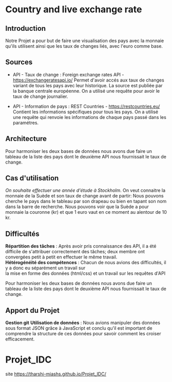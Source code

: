# Country and live exchange rate

## Introduction
Notre Projet a pour but de faire une visualisation des pays avec la monnaie qu'ils utilisent ainsi que les taux de changes liés, avec l'euro comme base.
## Sources
* API - Taux de change :
  Foreign exchange rates API - https://exchangeratesapi.io/
  Permet d'avoir accés aux taux de changes variant de tous les pays avec leur
  historique. La source est publiée par la banque centrale européenne.
  On a utilisé une requête pour avoir le taux de change journalier.

* API - Information de pays :
  REST Countries - https://restcountries.eu/
  Contient les informations spécifiques pour tous les pays.
  On a utilisé une requête qui renvoie les informations de chaque pays passé dans les paramétres.

## Architecture
Pour harmoniser les deux bases de données nous avons due faire un tableau de la liste des pays dont le deuxième API nous fournissait le taux de change.

## Cas d'utilisation
*On souhaite effectuer une année d'étude à Stockholm*. 
On veut connaitre la monnaie de la Suède et son taux de change avant de partir: Nous pouvons cherche le pays dans le tableau par son drapeau ou bien en tapant son nom dans la barre de recherche. Nous pouvons voir que la Suède a pour monnaie la couronne (kr) et que 1 euro vaut en ce moment au alentour de 10 kr.

## Difficultés
**Répartition des tâches** : Après avoir pris connaissance des API, il a été difficile de s'attribuer correctement des tâches; deux membre ont convergées petit à petit en effectuer le même travail.  
**Hétérogénéité des compétences** : Chacun de nous avions des difficultés, il y a donc eu séparément un travail sur  
la mise en forme des données (html/css) et un travail sur les requêtes d'API

Pour harmoniser les deux bases de données nous avons due faire un tableau de la liste des pays dont le deuxième API nous fournissait le taux de change.

## Apport du Projet
**Gestion git**
**Utilisation de données** : Nous avions manipuler des données sous format JSON grâce à JavaScript et conclu qu'il est important de comprendre la structure de ces données pour savoir comment les croiser efficacement.

# Projet_IDC
 site https://tharshi-miashs.github.io/Projet_IDC/
